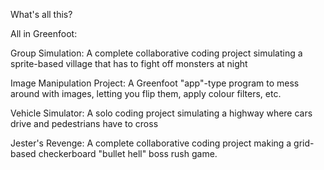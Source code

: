 What's all this?

All in Greenfoot:

Group Simulation: A complete collaborative coding project simulating a sprite-based village that has to fight off monsters at night 

Image Manipulation Project: A Greenfoot "app"-type program to mess around with images, letting you flip them, apply colour filters, etc.

Vehicle Simulator: A solo coding project simulating a highway where cars drive and pedestrians have to cross

Jester's Revenge: A complete collaborative coding project making a grid-based checkerboard "bullet hell" boss rush game. 
